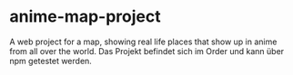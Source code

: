 # anime-map-project
A web project for a map, showing real life places that show up in anime from all over the world.
Das Projekt befindet sich im Order und kann über npm getestet werden.

